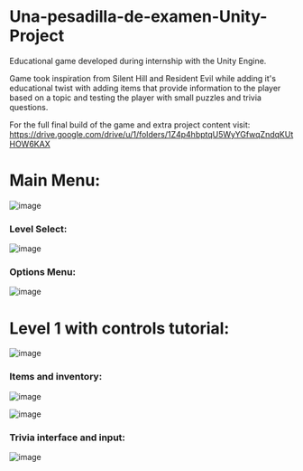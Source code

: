 # Una-pesadilla-de-examen-Unity-Project
Educational game developed during internship with the Unity Engine.

Game took inspiration from Silent Hill and Resident Evil while adding it's educational twist with adding items that provide information to the player based on a topic and testing the player with small puzzles and trivia questions.

For the full final build of the game and extra project content visit:
https://drive.google.com/drive/u/1/folders/1Z4p4hbptqU5WyYGfwqZndqKUtHOW6KAX

<h1>Main Menu:</h1>

![image](https://github.com/Kobkev/Una-pesadilla-de-examen-Unity-Project/assets/48692724/8c373059-bf36-4559-b5f8-16922e24d526)

<h3>Level Select:</h3>

![image](https://github.com/Kobkev/Una-pesadilla-de-examen-Unity-Project/assets/48692724/c8fe57e0-e885-4eba-bb53-620b2b6c631b)


<h3>Options Menu:</h3>

![image](https://github.com/Kobkev/Una-pesadilla-de-examen-Unity-Project/assets/48692724/683da95b-a095-4172-a53b-3baf84436e13)

<h1>Level 1 with controls tutorial:</h1>

![image](https://github.com/Kobkev/Una-pesadilla-de-examen-Unity-Project/assets/48692724/170bc5c9-d9f0-44a0-a5fc-decd8dc8fefd)

<h3>Items and inventory:</h3>

![image](https://github.com/Kobkev/Una-pesadilla-de-examen-Unity-Project/assets/48692724/3ba906db-647d-49e3-98a5-46712a8e4c5e)

![image](https://github.com/Kobkev/Una-pesadilla-de-examen-Unity-Project/assets/48692724/412235e0-2576-4905-84e7-49b4d4ef6301)

<h3>Trivia interface and input:</h3>

![image](https://github.com/Kobkev/Una-pesadilla-de-examen-Unity-Project/assets/48692724/78469f38-502d-4bda-889a-31e88e3cdcd1)
